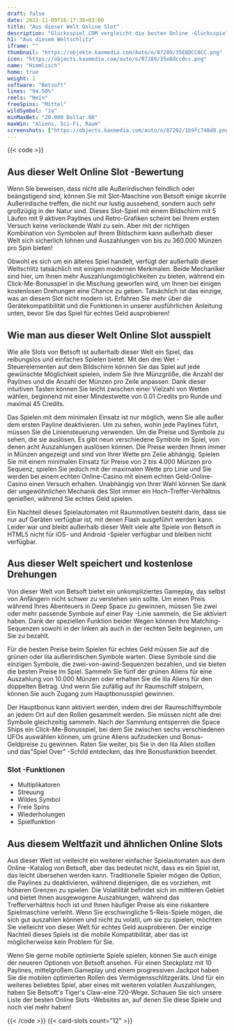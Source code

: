 ```yaml
---
draft: false
date: 2022-11-09T16:17:38+03:00
title: "Aus dieser Welt Online Slot"
description: "Glücksspiel.COM vergleicht die besten Online -Glücksspiel -Sites und -spiele der Kanada.  Unabhängige Produktbewertungen und exklusive Anmeldeangebote. Jetzt spielen!"
h1: "Aus diesem Weltschlitz"
iframe: ""
thumbnail: "https://objekte.kaxmedia.com/Auto/o/87289/35E8DCC0CC.png"
icon: "https://objects.kaxmedia.com/auto/o/87289/35e8dcc0cc.png"
name: "Himmlisch"
home: true
weight: 1
software: "Betsoft"
lines: "94.50%"
reels: "Nein"
freeSpins: "Mittel"
wildSymbol: "Ja"
minMaxBet: "20.000 Dollar.00"
maxWin: "Aliens, Sci-Fi, Raum"
screenshots: ["https://objects.kaxmedia.com/auto/o/87292/1b9fc748d8.png"]
---
```


{{< code >}}<h2>Aus dieser Welt Online Slot -Bewertung</h2><p>Wenn Sie beweisen, dass nicht alle Außerirdischen feindlich oder beängstigend sind, können Sie mit Slot-Maschine von Betsoft einige skurrile Außerirdische treffen, die nicht nur lustig aussehend, sondern auch sehr großzügig in der Natur sind. Dieses Slot-Spiel mit einem Bildschirm mit 5 Läufen mit 9 aktiven Paylines und Retro-Grafiken scheint bei Ihrem ersten Versuch keine verlockende Wahl zu sein. Aber mit der richtigen Kombination von Symbolen auf Ihrem Bildschirm kann außerhalb dieser Welt sich sicherlich lohnen und Auszahlungen von bis zu 360.000 Münzen pro Spin bieten!</p><p>Obwohl es sich um ein älteres Spiel handelt, verfügt der außerhalb dieser Weltschlitz tatsächlich mit einigen modernen Merkmalen. Beide Mechaniker sind hier, um Ihnen mehr Auszahlungsmöglichkeiten zu bieten, während ein Click-Me-Bonusspiel in die Mischung geworfen wird, um Ihnen bei einigen kostenlosen Drehungen eine Chance zu geben. Tatsächlich ist das einzige, was an diesem Slot nicht modern ist. Erfahren Sie mehr über die Gerätekompatibilität und die Funktionen in unserer ausführlichen Anleitung unten, bevor Sie das Spiel für echtes Geld ausprobieren!</p><h2>Wie man aus dieser Welt Online Slot ausspielt</h2><p>Wie alle Slots von Betsoft ist außerhalb dieser Welt ein Spiel, das reibungslos und einfaches Spielen bietet. Mit den drei Wet -Steuerelementen auf dem Bildschirm können Sie das Spiel auf jede gewünschte Möglichkeit spielen, indem Sie Ihre Münzgröße, die Anzahl der Paylines und die Anzahl der Münzen pro Zeile anpassen. Dank dieser intuitiven Tasten können Sie leicht zwischen einer Vielzahl von Wetten wählen, beginnend mit einer Mindestwette von 0.01 Credits pro Runde und maximal 45 Credits.</p><p>Das Spielen mit dem minimalen Einsatz ist nur möglich, wenn Sie alle außer dem ersten Payline deaktivieren. Um zu sehen, wohin jede Paylines führt, müssen Sie die Liniensteuerung verwenden. Um die Preise und Symbole zu sehen, die sie auslösen. Es gibt neun verschiedene Symbole im Spiel, von denen acht Auszahlungen auslösen können. Die Preise werden Ihnen immer in Münzen angezeigt und sind von Ihrer Wette pro Zeile abhängig. Spielen Sie mit einem minimalen Einsatz für Preise von 2 bis 4.000 Münzen pro Sequenz, spielen Sie jedoch mit der maximalen Wette pro Linie und Sie werden bei einem echten Online-Casino mit einem echten Geld-Online-Casino einen Versuch erhalten. Unabhängig von Ihrer Wahl können Sie dank der ungewöhnlichen Mechanik des Slot immer ein Hoch-Treffer-Verhältnis genießen, während Sie echtes Geld spielen.</p><p>Ein Nachteil dieses Spielautomaten mit Raummotiven besteht darin, dass sie nur auf Geräten verfügbar ist, mit denen Flash ausgeführt werden kann. Leider war und bleibt außerhalb dieser Welt viele alte Spiele von Betsoft in HTML5 nicht für iOS- und Android -Spieler verfügbar und bleiben nicht verfügbar.</p><h2>Aus dieser Welt speichert und kostenlose Drehungen</h2><p>Von dieser Welt von Betsoft bietet ein unkompliziertes Gameplay, das selbst von Anfängern nicht schwer zu verstehen sein sollte. Um einen Preis während Ihres Abenteuers in Deep Space zu gewinnen, müssen Sie zwei oder mehr passende Symbole auf einer Pay -Linie sammeln, die Sie aktiviert haben. Dank der speziellen Funktion beider Wegen können Ihre Matching-Sequenzen sowohl in der linken als auch in der rechten Seite beginnen, um Sie zu bezahlt.</p><p>Für die besten Preise beim Spielen für echtes Geld müssen Sie auf die grünen oder lila außerirdischen Symbole warten. Diese Symbole sind die einzigen Symbole, die zwei-von-awind-Sequenzen bezahlen, und sie bieten die besten Preise im Spiel. Sammeln Sie fünf der grünen Aliens für eine Auszahlung von 10.000 Münzen oder erhalten Sie die lila Aliens für den doppelten Betrag. Und wenn Sie zufällig auf ihr Raumschiff stolpern, können Sie auch Zugang zum Hauptbonusspiel gewinnen.</p><p>Der Hauptbonus kann aktiviert werden, indem drei der Raumschiffsymbole an jedem Ort auf den Rollen gesammelt werden. Sie müssen nicht alle drei Symbole gleichzeitig sammeln. Nach der Sammlung entsperren die Space Ships ein Click-Me-Bonusspiel, bei dem Sie zwischen sechs verschiedenen UFOs auswählen können, um grüne Aliens aufzudecken und Bonus-Geldpreise zu gewinnen. Raten Sie weiter, bis Sie in den lila Alien stoßen und das"Spiel Over" -Schild entdecken, das Ihre Bonusfunktion beendet.</p><h3>
Slot -Funktionen</h3><ul>
<li></span>
Multiplikatoren</li>
<li></span>
Streuung</li>
<li></span>
Wildes Symbol</li>
<li></span>
Freie Spins</li>
<li></span>
Wiederholungen</li>
<li></span>
Spielfunktion</li></ul><h2>Aus diesem Weltfazit und ähnlichen Online Slots</h2><p>Aus dieser Welt ist vielleicht ein weiterer einfacher Spielautomaten aus dem Online -Katalog von Betsoft, aber das bedeutet nicht, dass es ein Spiel ist, das leicht übersehen werden kann. Traditionelle Spieler mögen die Option, die Paylines zu deaktivieren, während diejenigen, die es vorziehen, mit höheren Grenzen zu spielen. Die Volatilität befindet sich im mittleren Gebiet und bietet Ihnen ausgewogene Auszahlungen, während das Trefferverhältnis hoch ist und Ihnen häufiger Preise als eine riskantere Spielmaschine verleiht. Wenn Sie erschwingliche 5-Reis-Spiele mögen, die sich gut auszahlen können und nicht zu volatil, um sie zu spielen, möchten Sie vielleicht von dieser Welt für echtes Geld ausprobieren.  Der einzige Nachteil dieses Spiels ist die mobile Kompatibilität, aber das ist möglicherweise kein Problem für Sie.</p><p>Wenn Sie gerne mobile optimierte Spiele spielen, können Sie auch einige der neueren Optionen von Betsoft ansehen. Für einen Steckplatz mit 10 Paylines, mittelgroßem Gameplay und einem progressiven Jackpot haben Sie die mobilen optimierten Rollen des Vermögensschlitzgeräts. Und für ein weiteres beliebtes Spiel, aber eines mit weiteren volatilen Auszahlungen, haben Sie Betsoft's Tiger's Claw-eine 720-Wege. Schauen Sie sich unsere Liste der besten Online Slots -Websites an, auf denen Sie diese Spiele und noch viel mehr haben!</p>{{< /code >}}
 {{< card-slots count="12" >}}